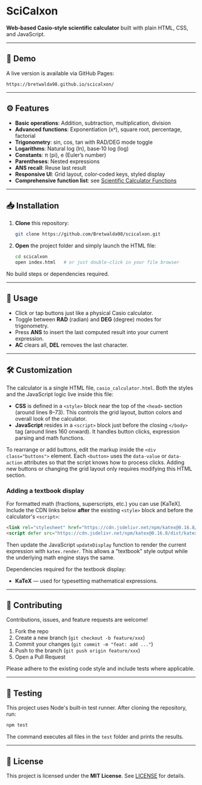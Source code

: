 # SciCalxon

**Web‑based Casio‑style scientific calculator** built with plain HTML, CSS, and JavaScript.

---

## 🔗 Demo

A live version is available via GitHub Pages:

```
https://bretwalda98.github.io/scicalxon/
```

---

## ⚙️ Features

* **Basic operations**: Addition, subtraction, multiplication, division
* **Advanced functions**: Exponentiation (xʸ), square root, percentage, factorial
* **Trigonometry**: sin, cos, tan with RAD/DEG mode toggle
* **Logarithms**: Natural log (ln), base‑10 log (log)
* **Constants**: π (pi), e (Euler’s number)
* **Parentheses**: Nested expressions
* **ANS recall**: Reuse last result
* **Responsive UI**: Grid layout, color‑coded keys, styled display
* **Comprehensive function list**: see [Scientific Calculator Functions](docs/Scientific_Calculator_Functions.md)

---

## 📥 Installation

1. **Clone** this repository:

   ```bash
   git clone https://github.com/Bretwalda98/scicalxon.git
   ```
2. **Open** the project folder and simply launch the HTML file:

   ```bash
   cd scicalxon
   open index.html   # or just double‑click in your file browser
   ```

No build steps or dependencies required.

---

## 🚀 Usage

* Click or tap buttons just like a physical Casio calculator.
* Toggle between **RAD** (radian) and **DEG** (degree) modes for trigonometry.
* Press **ANS** to insert the last computed result into your current expression.
* **AC** clears all, **DEL** removes the last character.

---

## 🛠 Customization

The calculator is a single HTML file, `casio_calculator.html`. Both the styles
and the JavaScript logic live inside this file:

* **CSS** is defined in a `<style>` block near the top of the `<head>` section
  (around lines 8–73). This controls the grid layout, button colors and overall
  look of the calculator.
* **JavaScript** resides in a `<script>` block just before the closing
  `</body>` tag (around lines 160 onward). It handles button clicks, expression
  parsing and math functions.

To rearrange or add buttons, edit the markup inside the `<div class="buttons">`
element. Each `<button>` uses the `data-value` or `data-action` attributes so
that the script knows how to process clicks. Adding new buttons or changing the
grid layout only requires modifying this HTML section.

### Adding a textbook display

For formatted math (fractions, superscripts, etc.) you can use [KaTeX]. Include
the CDN links below **after** the existing `<style>` block and before the
calculator's `<script>`:

```html
<link rel="stylesheet" href="https://cdn.jsdelivr.net/npm/katex@0.16.8/dist/katex.min.css">
<script defer src="https://cdn.jsdelivr.net/npm/katex@0.16.8/dist/katex.min.js"></script>
```

Then update the JavaScript `updateDisplay` function to render the current
expression with `katex.render`. This allows a "textbook" style output while the
underlying math engine stays the same.

Dependencies required for the textbook display:

* **KaTeX** — used for typesetting mathematical expressions.

---

## 🤝 Contributing

Contributions, issues, and feature requests are welcome!

1. Fork the repo
2. Create a new branch (`git checkout -b feature/xxx`)
3. Commit your changes (`git commit -m "feat: add ..."`)
4. Push to the branch (`git push origin feature/xxx`)
5. Open a Pull Request

Please adhere to the existing code style and include tests where applicable.

---

## 🧪 Testing

This project uses Node's built‑in test runner. After cloning the repository,
run:

```bash
npm test
```

The command executes all files in the `test` folder and prints the results.

---

## 📝 License

This project is licensed under the **MIT License**. See [LICENSE](LICENSE) for details.
